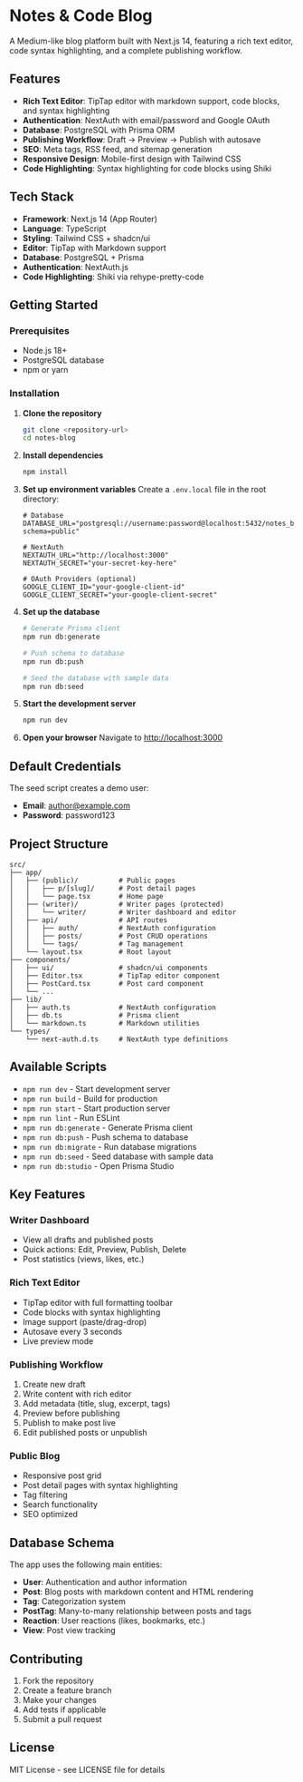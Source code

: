 # Notes & Code Blog

A Medium-like blog platform built with Next.js 14, featuring a rich text editor, code syntax highlighting, and a complete publishing workflow.

## Features

- **Rich Text Editor**: TipTap editor with markdown support, code blocks, and syntax highlighting
- **Authentication**: NextAuth with email/password and Google OAuth
- **Database**: PostgreSQL with Prisma ORM
- **Publishing Workflow**: Draft → Preview → Publish with autosave
- **SEO**: Meta tags, RSS feed, and sitemap generation
- **Responsive Design**: Mobile-first design with Tailwind CSS
- **Code Highlighting**: Syntax highlighting for code blocks using Shiki

## Tech Stack

- **Framework**: Next.js 14 (App Router)
- **Language**: TypeScript
- **Styling**: Tailwind CSS + shadcn/ui
- **Editor**: TipTap with Markdown support
- **Database**: PostgreSQL + Prisma
- **Authentication**: NextAuth.js
- **Code Highlighting**: Shiki via rehype-pretty-code

## Getting Started

### Prerequisites

- Node.js 18+
- PostgreSQL database
- npm or yarn

### Installation

1. **Clone the repository**

   ```bash
   git clone <repository-url>
   cd notes-blog
   ```

2. **Install dependencies**

   ```bash
   npm install
   ```

3. **Set up environment variables**
   Create a `.env.local` file in the root directory:

   ```env
   # Database
   DATABASE_URL="postgresql://username:password@localhost:5432/notes_blog?schema=public"

   # NextAuth
   NEXTAUTH_URL="http://localhost:3000"
   NEXTAUTH_SECRET="your-secret-key-here"

   # OAuth Providers (optional)
   GOOGLE_CLIENT_ID="your-google-client-id"
   GOOGLE_CLIENT_SECRET="your-google-client-secret"
   ```

4. **Set up the database**

   ```bash
   # Generate Prisma client
   npm run db:generate

   # Push schema to database
   npm run db:push

   # Seed the database with sample data
   npm run db:seed
   ```

5. **Start the development server**

   ```bash
   npm run dev
   ```

6. **Open your browser**
   Navigate to [http://localhost:3000](http://localhost:3000)

## Default Credentials

The seed script creates a demo user:

- **Email**: author@example.com
- **Password**: password123

## Project Structure

```
src/
├── app/
│   ├── (public)/          # Public pages
│   │   ├── p/[slug]/      # Post detail pages
│   │   └── page.tsx       # Home page
│   ├── (writer)/          # Writer pages (protected)
│   │   └── writer/        # Writer dashboard and editor
│   ├── api/               # API routes
│   │   ├── auth/          # NextAuth configuration
│   │   ├── posts/         # Post CRUD operations
│   │   └── tags/          # Tag management
│   └── layout.tsx         # Root layout
├── components/
│   ├── ui/                # shadcn/ui components
│   ├── Editor.tsx         # TipTap editor component
│   ├── PostCard.tsx       # Post card component
│   └── ...
├── lib/
│   ├── auth.ts            # NextAuth configuration
│   ├── db.ts              # Prisma client
│   └── markdown.ts        # Markdown utilities
└── types/
    └── next-auth.d.ts     # NextAuth type definitions
```

## Available Scripts

- `npm run dev` - Start development server
- `npm run build` - Build for production
- `npm run start` - Start production server
- `npm run lint` - Run ESLint
- `npm run db:generate` - Generate Prisma client
- `npm run db:push` - Push schema to database
- `npm run db:migrate` - Run database migrations
- `npm run db:seed` - Seed database with sample data
- `npm run db:studio` - Open Prisma Studio

## Key Features

### Writer Dashboard

- View all drafts and published posts
- Quick actions: Edit, Preview, Publish, Delete
- Post statistics (views, likes, etc.)

### Rich Text Editor

- TipTap editor with full formatting toolbar
- Code blocks with syntax highlighting
- Image support (paste/drag-drop)
- Autosave every 3 seconds
- Live preview mode

### Publishing Workflow

1. Create new draft
2. Write content with rich editor
3. Add metadata (title, slug, excerpt, tags)
4. Preview before publishing
5. Publish to make post live
6. Edit published posts or unpublish

### Public Blog

- Responsive post grid
- Post detail pages with syntax highlighting
- Tag filtering
- Search functionality
- SEO optimized

## Database Schema

The app uses the following main entities:

- **User**: Authentication and author information
- **Post**: Blog posts with markdown content and HTML rendering
- **Tag**: Categorization system
- **PostTag**: Many-to-many relationship between posts and tags
- **Reaction**: User reactions (likes, bookmarks, etc.)
- **View**: Post view tracking

## Contributing

1. Fork the repository
2. Create a feature branch
3. Make your changes
4. Add tests if applicable
5. Submit a pull request

## License

MIT License - see LICENSE file for details
